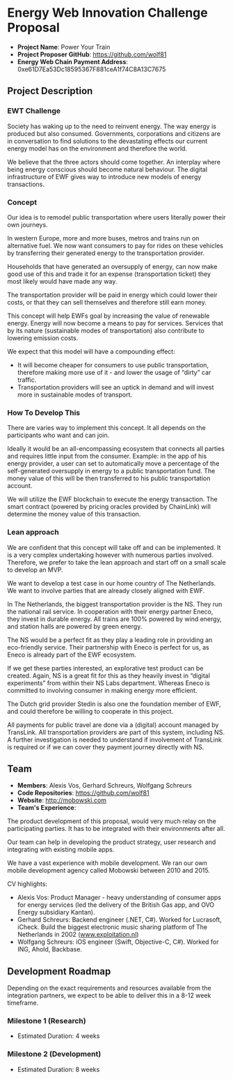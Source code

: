 # Energy Web Innovation Challenge Proposal
* **Project Name**: Power Your Train
* **Project Proposer GitHub**: https://github.com/wolf81
* **Energy Web Chain Payment Address**: 0xe61D7Ea53Dc18595367F881ceA1f74C8A13C7675

## Project Description

### EWT Challenge
Society has waking up to the need to reinvent energy. The way energy is produced but also consumed. Governments, corporations and citizens are in conversation to find solutions to the devastating effects our current energy model has on the environment and therefore the world.

We believe that the three actors should come together. An interplay where being energy conscious should become natural behaviour. The digital infrastructure of EWF gives way to introduce new models of energy transactions.

### Concept
Our idea is to remodel public transportation where users literally power their own journeys. 

In western Europe, more and more buses, metros and trains run on alternative fuel. We now want consumers to pay for rides on these vehicles by transferring  their generated energy to the transportation provider.

Households that have generated an oversupply of energy, can now make good use of this and trade it for an expense (transportation ticket) they most likely would have made any way.

The transportation provider will be paid in energy which could lower their costs, or that they can sell themselves and therefore still earn money.

This concept will help EWFs goal by increasing the value of renewable energy. Energy will now become a means to pay for services. Services that by its nature (sustainable modes of transportation) also contribute to lowering emission costs. 

We expect that this model will have a compounding effect: 

- It will become cheaper for consumers to use public transportation, therefore making more use of it - and lower the usage of “dirty” car traffic. 
- Transportation providers will see an uptick in demand and will invest more in sustainable modes of transport.

### How To Develop This
There are varies way to implement this concept. It all depends on the participants who want and can join.

Ideally it would be an all-encompassing ecosystem that connects all parties and requires little input from the consumer. Example: in the app of his energy provider, a user can set to automatically move a percentage of the self-generated oversupply in energy to a public transportation fund. The money value of this will be then transferred to his public transportation account.

We will utilize the EWF blockchain to execute the energy transaction. The smart contract (powered by pricing oracles provided by ChainLink) will determine the money value of this transaction.

### Lean approach

We are confident that this concept will take off and can be implemented. It is a very complex undertaking however with numerous parties involved. Therefore, we prefer to take the lean approach and start off on a small scale to develop an MVP.

We want to develop a test case in our home country of The Netherlands. We want to involve parties that are already closely aligned with EWF.

In The Netherlands, the biggest transportation provider is the NS. They run the national rail service. In cooperation with their energy partner Eneco, they invest in durable energy. All trains are 100% powered by wind energy, and station halls are powered by green energy.

The NS would be a perfect fit as they play a leading role in providing an eco-friendly service. Their partnership with Eneco is perfect for us, as Eneco is already part of the EWF ecosystem.

If we get these parties interested, an explorative test product can be created. Again, NS is a great fit for this as they heavily invest in “digital experiments” from within their NS Labs department. Whereas Eneco is committed to involving consumer in making energy more efficient.

The Dutch grid provider Stedin is also one the foundation member of EWF, and could therefore be willing to cooperate in this project. 

All payments for public travel are done via a (digital) account managed by TransLink. All transportation providers are part of this system, including NS. A further investigation is needed to understand if involvement of TransLink is required or if we can cover they payment journey directly with NS.

## Team
* **Members**: Alexis Vos, Gerhard Schreurs, Wolfgang Schreurs
* **Code Repositories**: https://github.com/wolf81
* **Website**: http://mobowski.com
* **Team's Experience**:

The product development of this proposal, would very much relay on the participating parties. It has to be integrated with their environments after all.

Our team can help in developing the product strategy, user research and integrating with existing mobile apps.

We have a vast experience with mobile development. We ran our own mobile development agency called Mobowski between 2010 and 2015.

CV highlights:

- Alexis Vos: Product Manager - heavy understanding of consumer apps for energy services (led the delivery of the British Gas app, and OVO Energy subsidiary Kantan).
- Gerhard Schreurs: Backend engineer (.NET, C#). Worked for Lucrasoft, iCheck. Build the biggest electronic music sharing platform of The Netherlands in 2002 (www.exploitation.nl)
- Wolfgang Schreurs: iOS engineer (Swift, Objective-C, C#). Worked for ING, Ahold, Backbase.  

## Development Roadmap
Depending on the exact requirements and resources available from the integration partners, we expect to be able to deliver this in a 8-12 week timeframe.

### Milestone 1 (Research)
* Estimated Duration: 4 weeks

### Milestone 2 (Development)
* Estimated Duration: 8 weeks
